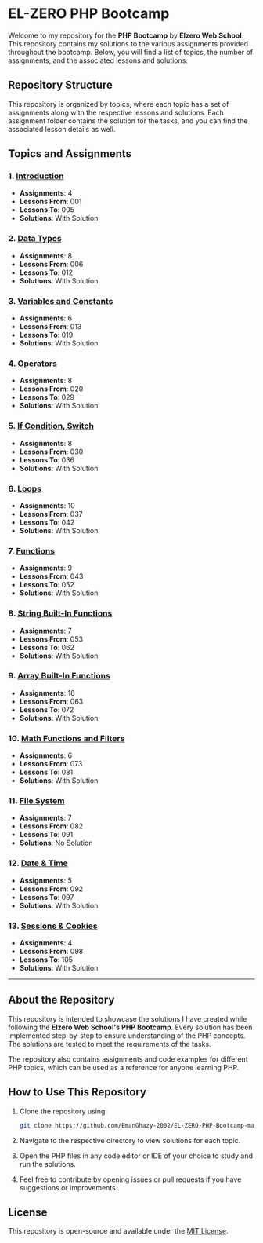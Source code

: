 # EL-ZERO PHP Bootcamp

Welcome to my repository for the **PHP Bootcamp** by **Elzero Web School**. This repository contains my solutions to the various assignments provided throughout the bootcamp. Below, you will find a list of topics, the number of assignments, and the associated lessons and solutions.

## Repository Structure

This repository is organized by topics, where each topic has a set of assignments along with the respective lessons and solutions. Each assignment folder contains the solution for the tasks, and you can find the associated lesson details as well.

## Topics and Assignments

### 1. **[Introduction](https://elzero.org/php-bootcamp-assignments-lesson-from-1-to-5/)**
   - **Assignments**: 4
   - **Lessons From**: 001
   - **Lessons To**: 005
   - **Solutions**: With Solution

### 2. **[Data Types](https://elzero.org/php-bootcamp-assignments-lesson-from-6-to-12/)**
   - **Assignments**: 8
   - **Lessons From**: 006
   - **Lessons To**: 012
   - **Solutions**: With Solution

### 3. **[Variables and Constants](https://elzero.org/php-bootcamp-assignments-lesson-from-13-to-19/)**
   - **Assignments**: 6
   - **Lessons From**: 013
   - **Lessons To**: 019
   - **Solutions**: With Solution

### 4. **[Operators](https://elzero.org/php-bootcamp-assignments-lesson-from-20-to-29/)**
   - **Assignments**: 8
   - **Lessons From**: 020
   - **Lessons To**: 029
   - **Solutions**: With Solution

### 5. **[If Condition, Switch](https://elzero.org/php-bootcamp-assignments-lesson-from-30-to-36/)**
   - **Assignments**: 8
   - **Lessons From**: 030
   - **Lessons To**: 036
   - **Solutions**: With Solution

### 6. **[Loops](https://elzero.org/php-bootcamp-assignments-lesson-from-37-to-42/)**
   - **Assignments**: 10
   - **Lessons From**: 037
   - **Lessons To**: 042
   - **Solutions**: With Solution

### 7. **[Functions](https://elzero.org/php-bootcamp-assignments-lesson-from-43-to-52/)**
   - **Assignments**: 9
   - **Lessons From**: 043
   - **Lessons To**: 052
   - **Solutions**: With Solution

### 8. **[String Built-In Functions](https://elzero.org/php-bootcamp-assignments-lesson-from-53-to-62/)**
   - **Assignments**: 7
   - **Lessons From**: 053
   - **Lessons To**: 062
   - **Solutions**: With Solution

### 9. **[Array Built-In Functions](https://elzero.org/php-bootcamp-assignments-lesson-from-63-to-72/)**
   - **Assignments**: 18
   - **Lessons From**: 063
   - **Lessons To**: 072
   - **Solutions**: With Solution

### 10. **[Math Functions and Filters](https://elzero.org/php-bootcamp-assignments-lesson-from-73-to-81/)**
   - **Assignments**: 6
   - **Lessons From**: 073
   - **Lessons To**: 081
   - **Solutions**: With Solution

### 11. **[File System](https://elzero.org/php-bootcamp-assignments-lesson-from-82-to-91/)**
   - **Assignments**: 7
   - **Lessons From**: 082
   - **Lessons To**: 091
   - **Solutions**: No Solution

### 12. **[Date & Time](https://elzero.org/php-bootcamp-assignments-lesson-from-92-to-97/)**
   - **Assignments**: 5
   - **Lessons From**: 092
   - **Lessons To**: 097
   - **Solutions**: With Solution

### 13. **[Sessions & Cookies](https://elzero.org/php-bootcamp-assignments-lesson-from-98-to-105/)**
   - **Assignments**: 4
   - **Lessons From**: 098
   - **Lessons To**: 105
   - **Solutions**: With Solution

---

## About the Repository

This repository is intended to showcase the solutions I have created while following the **Elzero Web School's PHP Bootcamp**. Every solution has been implemented step-by-step to ensure understanding of the PHP concepts. The solutions are tested to meet the requirements of the tasks.

The repository also contains assignments and code examples for different PHP topics, which can be used as a reference for anyone learning PHP.

## How to Use This Repository

1. Clone the repository using:
    ```bash
    git clone https://github.com/EmanGhazy-2002/EL-ZERO-PHP-Bootcamp-main.git
    ```

2. Navigate to the respective directory to view solutions for each topic.

3. Open the PHP files in any code editor or IDE of your choice to study and run the solutions.

4. Feel free to contribute by opening issues or pull requests if you have suggestions or improvements.

## License

This repository is open-source and available under the [MIT License](LICENSE).
